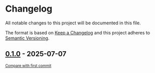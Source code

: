 # Changelog

All notable changes to this project will be documented in this file.

The format is based on [Keep a Changelog](http://keepachangelog.com/en/1.0.0/)
and this project adheres to [Semantic Versioning](http://semver.org/spec/v2.0.0.html).

<!-- insertion marker -->
## [0.1.0](https://github.com/tsypuk/aws-news/releases/tag/0.1.0) - 2025-07-07

<small>[Compare with first commit](https://github.com/tsypuk/aws-news/compare/01237b49381f3df1a1c2adb56de72b622d03228b...0.1.0)</small>

